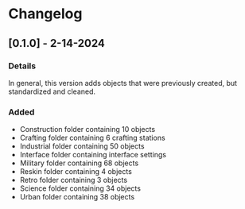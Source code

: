 # Changelog

## [0.1.0] - 2-14-2024

### Details

In general, this version adds objects that were previously created, but standardized and cleaned.

### Added

- Construction folder containing 10 objects
- Crafting folder containing 6 crafting stations
- Industrial folder containing 50 objects
- Interface folder containing interface settings
- Military folder containing 68 objects
- Reskin folder containing 4 objects
- Retro folder containing 3 objects
- Science folder containing 34 objects
- Urban folder containing 38 objects
